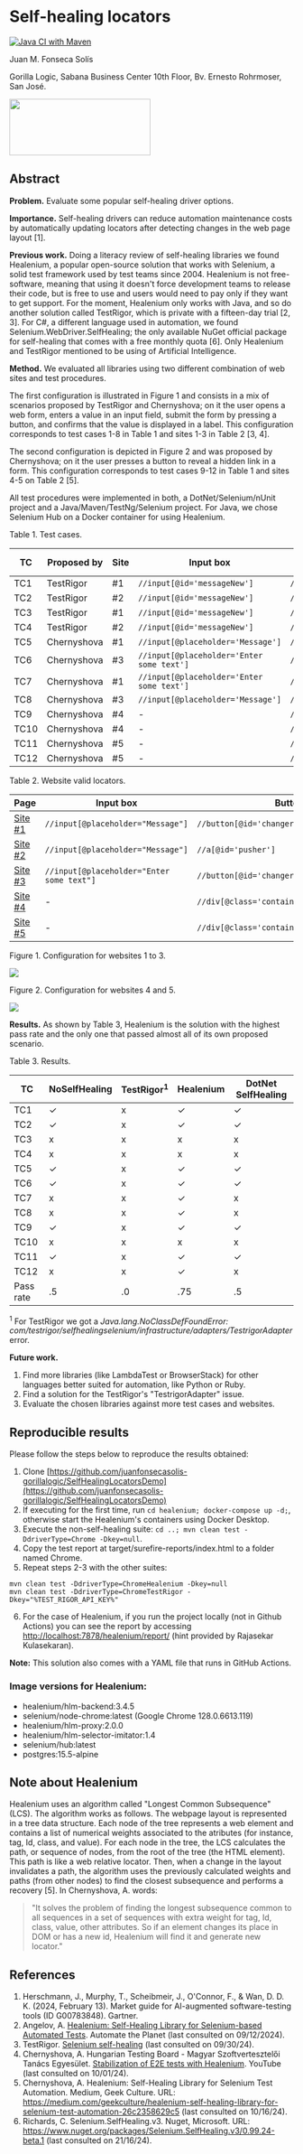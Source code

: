 # Self-healing locators

[![Java CI with Maven](https://github.com/juanfonsecaGL/SelfHealingLocatorsDemo/actions/workflows/maven.yml/badge.svg)](https://github.com/juanfonsecaGL/SelfHealingLocatorsDemo/actions/workflows/maven.yml)

Juan M. Fonseca Solís

Gorilla Logic, Sabana Business Center 10th Floor, Bv. Ernesto Rohrmoser, San José.

<img width="250" height="100" src='img/GL_Logo_Primary_Blk.png'/>

## Abstract

**Problem.** Evaluate some popular self-healing driver options.

**Importance.** Self-healing drivers can reduce automation maintenance costs by automatically updating locators after detecting changes in the web page layout [1].

**Previous work.** Doing a literacy review of self-healing libraries we found Healenium, a popular open-source solution that works with Selenium, a solid test framework used by test teams since 2004. Healenium is not free-software, meaning that using it doesn't force development teams to release their code, but is free to use and users would need to pay only if they want to get support. For the moment, Healenium only works with Java, and so do another solution called TestRigor, which is private with a fifteen-day trial [2, 3]. For C#, a different language used in automation, we found Selenium.WebDriver.SelfHealing; the only available NuGet official package for self-healing that comes with a free monthly quota [6]. Only Healenium and TestRigor mentioned to be using of Artificial Intelligence. 

**Method.** We evaluated all libraries using two different combination of web sites and test procedures. 

The first configuration is illustrated in Figure 1 and consists in a mix of scenarios proposed by TestRigor and Chernyshova; on it the user opens a web form, enters a value in an input field, submit the form by pressing a button, and confirms that the value is displayed in a label. This configuration corresponds to test cases 1-8 in Table 1 and sites 1-3 in Table 2 [3, 4]. 

The second configuration is depicted in Figure 2 and was proposed by Chernyshova; on it the user presses a button to reveal a hidden link in a form. This configuration corresponds to test cases 9-12 in Table 1 and sites 4-5 on Table 2 [5]. 

All test procedures were implemented in both, a DotNet/Selenium/nUnit project and a Java/Maven/TestNg/Selenium project. For Java, we chose Selenium Hub on a Docker container for using Healenium. 

Table 1. Test cases.

| TC | Proposed by | Site | Input box | Button | Locator Configuration |
| --- | --- | --- | --- | --- | --- |
| TC1 | TestRigor | #1 | `//input[@id='messageNew']` | `//button[@id='changer']` | valid |
| TC2 | TestRigor | #2 | `//input[@id='messageNew']` | `//a[@id='pusher']` | valid |
| TC3 | TestRigor | #1 | `//input[@id='messageNew']` | `//a[@id='pusher']` | broken |
| TC4 | TestRigor | #2 | `//input[@id='messageNew']` | `//button[@id='changer']` | broken |
| TC5 | Chernyshova | #1 | `//input[@placeholder='Message']` | `//button[@id='changer']` | valid |
| TC6 | Chernyshova | #3 | `//input[@placeholder='Enter some text']` | `//button[@id='changer']` | valid |
| TC7 | Chernyshova | #1 | `//input[@placeholder='Enter some text']` | `//button[@id='changer']` | broken | 
| TC8 | Chernyshova | #3 | `//input[@placeholder='Message']` | `//button[@id='changer']` | broken |
| TC9 | Chernyshova | #4 | - | `//div[@class='container']/div/div/button` | valid |
| TC10 | Chernyshova | #4 | - | `//div[@class='container']/button` | broken |
| TC11 | Chernyshova | #5 | - | `//div[@class='container']/button` | valid |
| TC12 | Chernyshova | #5 | - | `//div[@class='container']/div/div/button` | broken |

Table 2. Website valid locators.

| Page | Input box | Button |
| --- | --- | --- |
| [Site #1](demo-site/demo-site1/form-button-label.html)  | `//input[@placeholder="Message"]`           | `//button[@id='changer']` |
| [Site #2](demo-site/demo-site1/form-button-label2.html) | `//input[@placeholder="Message"]`           | `//a[@id='pusher']` |
| [Site #3](demo-site/demo-site1/form-button-label3.html) | `//input[@placeholder="Enter some text"]`   | `//button[@id='changer']` | 
| [Site #4](demo-site/demo-site2/reveal-link1.html) | -   | `//div[@class='container']/div/div/button` |
| [Site #5](demo-site/demo-site2/reveal-link2.html) | -   | `//div[@class='container']/button` | 

Figure 1. Configuration for websites 1 to 3.

<img src='img/DOM_diagram_site1.png'/>

Figure 2. Configuration for websites 4 and 5.

<img src='img/DOM_diagram_site2.png'/>

**Results.** As shown by Table 3, Healenium is the solution with the highest pass rate and the only one that passed almost all of its own proposed scenario. 

Table 3. Results. 

| TC | NoSelfHealing | TestRigor<sup>1</sup> | Healenium | DotNet SelfHealing | 
| --- | --- | --- | --- | --- |
| TC1 | ✓ | x | ✓ | ✓ |
| TC2 | ✓ | x | ✓ | ✓ |
| TC3 | x | x | x | x |
| TC4 | x | x | x | x |
| TC5 | ✓ | x | ✓ | ✓ |
| TC6 | ✓ | x | ✓ | ✓ |
| TC7 | x | x | ✓ | x |
| TC8 | x | x | ✓ | x |
| TC9 | ✓ | x | ✓ | ✓ |
| TC10 | x | x | x | x |
| TC11 | ✓ | x | ✓ | ✓ |
| TC12 | x | x | ✓ | x |
| Pass rate | .5 | .0 | .75 | .5 |

<sup>1</sup> For TestRigor we got a _Java.lang.NoClassDefFoundError: com/testrigor/selfhealingselenium/infrastructure/adapters/TestrigorAdapter_ error.

**Future work.** 
1. Find more libraries (like LambdaTest or BrowserStack) for other languages better suited for automation, like Python or Ruby.
2. Find a solution for the TestRigor's "TestrigorAdapter" issue.
2. Evaluate the chosen libraries against more test cases and websites.

## Reproducible results

Please follow the steps below to reproduce the results obtained:
1. Clone [https://github.com/juanfonsecasolis-gorillalogic/SelfHealingLocatorsDemo](https://github.com/juanfonsecasolis-gorillalogic/SelfHealingLocatorsDemo)
2. If executing for the first time, run `cd healenium; docker-compose up -d;`, otherwise start the Healenium's containers using Docker Desktop.
3. Execute the non-self-healing suite: `cd ..; mvn clean test -DdriverType=Chrome -Dkey=null`.
4. Copy the test report at target/surefire-reports/index.html to a folder named Chrome.
5. Repeat steps 2-3 with the other suites:
```
mvn clean test -DdriverType=ChromeHealenium -Dkey=null
mvn clean test -DdriverType=ChromeTestRigor -Dkey="%TEST_RIGOR_API_KEY%"
```
6. For the case of Healenium, if you run the project locally (not in Github Actions) you can see the report by accessing [http://localhost:7878/healenium/report/](http://localhost:7878/healenium/report/) (hint provided by Rajasekar Kulasekaran).

**Note:** This solution also comes with a YAML file that runs in GitHub Actions.

### Image versions for Healenium:
* healenium/hlm-backend:3.4.5          
* selenium/node-chrome:latest (Google Chrome 128.0.6613.119)      
* healenium/hlm-proxy:2.0.0            
* healenium/hlm-selector-imitator:1.4  
* selenium/hub:latest                  
* postgres:15.5-alpine   

## Note about Healenium
Healenium uses an algorithm called "Longest Common Subsequence" (LCS). The algorithm works as follows. The webpage layout is represented in a tree data structure. Each node of the tree represents a web element and contains a list of numerical weights associated to the atributes (for instance, tag, Id, class, and value). For each node in the tree, the LCS calculates the path, or sequence of nodes, from the root of the tree (the HTML element). This path is like a web relative locator. Then, when a change in the layout invalidates a path, the algorithm uses the previously calculated weights and paths (from other nodes) to find the closest subsequence and performs a recovery [5]. In Chernyshova, A. words:

> "It solves the problem of finding the longest subsequence common to all sequences in a set of sequences with extra weight for tag, Id, class, value, other attributes. So if an element changes its place in DOM or has a new id, Healenium will find it and generate new locator."

## References
1. Herschmann, J., Murphy, T., Scheibmeir, J., O'Connor, F., & Wan, D. D. K. (2024, February 13). Market guide for AI-augmented software-testing tools (ID G00783848). Gartner.
2. Angelov, A. [Healenium: Self-Healing Library for Selenium-based Automated Tests](https://www.automatetheplanet.com/healenium-self-healing-tests/). Automate the Planet (last consulted on 09/12/2024).
3. TestRigor. [Selenium self-healing](https://testrigor.com/selenium-self-healing) (last consulted on 09/30/24).
4. Chernyshova, A. Hungarian Testing Board - Magyar Szoftvertesztelői Tanács Egyesület. [Stabilization of E2E tests with Healenium](https://www.youtube.com/live/ttuZkpCOt3g?si=UYtog10_U-fsAae_&t=1566). YouTube (last consulted on 10/01/24).
5. Chernyshova, A. Healenium: Self-Healing Library for Selenium Test Automation. Medium, Geek Culture. URL: https://medium.com/geekculture/healenium-self-healing-library-for-selenium-test-automation-26c2358629c5 (last consulted on 10/16/24).
6. Richards, C. Selenium.SelfHealing.v3. Nuget, Microsoft. URL: https://www.nuget.org/packages/Selenium.SelfHealing.v3/0.99.24-beta.1 (last consulted on 21/16/24).